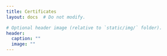 ```yaml
---
title: Certificates
layout: docs  # Do not modify.

# Optional header image (relative to `static/img/` folder).
header:
  caption: ""
  image: ""
---
```


